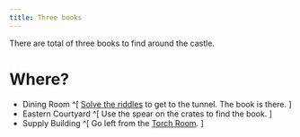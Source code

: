 ```yaml
---
title: Three books
---
```


There are total of three books to find around the castle.

# Where?
 - Dining Room ^[ [Solve the riddles](100-dining-room/index.md) to get to the tunnel. The book is there. ]
 - Eastern Courtyard ^[ Use the spear on the crates to find the book. ]
 - Supply Building ^[ Go left from the [Torch Room](090-torch-room.md). ]
